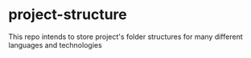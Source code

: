 # project-structure
This repo intends to store project's folder structures for many different languages and technologies 
